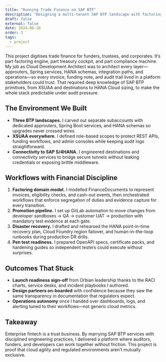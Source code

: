 ```yaml
---
title: "Running Trade Finance on SAP BTP"
description: "Designing a multi-tenant SAP BTP landscape with factoring workflows, CI/CD discipline, and disaster-recovery drills that keep financiers and regulators comfortable."
draft: false
external: false
date: 2024-06-10
order: 3
tags:
  - project
---
```


This project digitises trade finance for funders, trustees, and corporates. It’s part factoring engine, part treasury cockpit, and part compliance machine. My job as Cloud Development Architect was to architect every layer—approuters, Spring services, HANA schemas, integration paths, and operations—so every invoice, funding note, and audit trail lived in a platform stakeholders could trust. That required deep knowledge of SAP BTP primitives, from XSUAA and destinations to HANA Cloud sizing, to make the whole stack predictable under audit pressure.

## The Environment We Built

- **Three BTP landscapes.** I carved out separate subaccounts with dedicated approuters, Spring Boot services, and HANA schemas so upgrades never crossed wires.
- **XSUAA everywhere.** I defined role-based scopes to protect REST APIs, funding workflows, and admin consoles while keeping audit logs straightforward.
- **Connectivity to SAP S/4HANA.** I engineered destinations and connectivity services to bridge secure tunnels without leaking credentials or exposing brittle middleware.

## Workflows with Financial Discipline

1. **Factoring domain model.** I modelled FinanceDocuments to represent invoices, eligibility checks, and cash-out events, then orchestrated workflows that enforce segregation of duties and evidence capture for every transition.
2. **Promotion pipeline.** I set up GitLab automation to move changes from developer sandboxes → QA → customer UAT → production with mandatory test evidence at each gate.
3. **Disaster recovery.** I drafted and rehearsed the HANA point-in-time recovery plan, Cloud Foundry region failover, and human-in-the-loop runbooks during production DR drills.
4. **Pen test readiness.** I prepared OpenAPI specs, certificate packs, and hardening guides so independent testers could execute without surprises.

## Outcomes That Stuck

- **Launch readiness sign-off** from Orbian leadership thanks to the RACI charts, service desks, and incident playbooks I authored.
- **Design partners on-boarded** with confidence because they saw the same transparency in documentation that regulators expect.
- **Operations autonomy** once I handed over dashboards, logs, and alerting tuned to their workflows—not generic cloud metrics.

## Takeaway

Enterprise fintech is a trust business. By marrying SAP BTP services with disciplined engineering practices, I delivered a platform where auditors, funders, and developers can work together without friction. This project is proof that cloud agility and regulated environments aren’t mutually exclusive.

